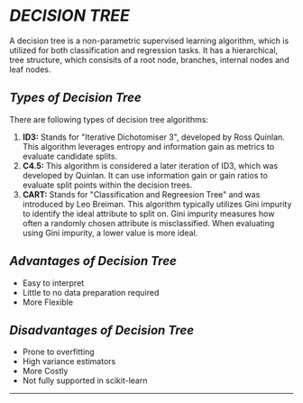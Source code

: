 # _DECISION TREE_
A decision tree is a non-parametric supervised learning algorithm, which is utilized for both classification and regression tasks. It has a hierarchical, tree structure, which consisits of a root node, branches, internal nodes and leaf nodes.

## _Types of Decision Tree_
There are following types of decision tree algorithms:
1. **ID3:** Stands for "Iterative Dichotomiser 3", developed by Ross Quinlan. This algorithm leverages entropy and information gain as metrics to evaluate candidate splits.
2. **C4.5:** This algorithm is considered a later iteration of ID3, which was developed by Quinlan. It can use information gain or gain ratios to evaluate split points within the decision trees.
3. **CART:** Stands for "Classification and Regreesion Tree" and was introduced by Leo Breiman. This algorithm typically utilizes Gini impurity to identify the ideal attribute to split on. Gini impurity measures how often a randomly chosen attribute is misclassified. When evaluating using Gini impurity, a lower value is more ideal.

## _Advantages of Decision Tree_
- Easy to interpret
- Little to no data preparation required
- More Flexible

## _Disadvantages of Decision Tree_
- Prone to overfitting
- High variance estimators
- More Costly
- Not fully supported in scikit-learn

---
